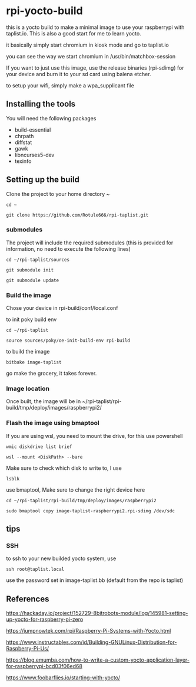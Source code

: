 # rpi-yocto-build

this is a yocto build to make a minimal image to use your raspberrypi with taplist.io.
This is also a good start for me to learn yocto.

it basically simply start chromium in kiosk mode and go to taplist.io

you can see the way we start chromium in /usr/bin/matchbox-session

If you want to just use this image, use the release binaries (rpi-sdimg) for your device and burn it to your sd card using balena etcher.

to setup your wifi, simply make a wpa_supplicant file

## Installing the tools

You will need the following packages

* build-essential
* chrpath
* diffstat
* gawk
* libncurses5-dev
* texinfo

## Setting up the build

Clone the project to your home directory ~

`cd ~`

`git clone https://github.com/Rotule666/rpi-taplist.git`

### submodules
The project will include the required submodules (this is provided for information, no need to execute the following lines)

`cd ~/rpi-taplist/sources`

`git submodule init`

`git submodule update`

### Build the image

Chose your device in rpi-build/conf/local.conf

to init poky build env

`cd ~/rpi-taplist`

`source sources/poky/oe-init-build-env rpi-build`

to build the image

`bitbake image-taplist`

go make the grocery, it takes forever.

### Image location
Once built, the image will be in
~/rpi-taplist/rpi-build/tmp/deploy/images/raspberrypi2/

### Flash the image using bmaptool

If you are using wsl, you need to mount the drive, for this use powershell

`wmic diskdrive list brief`

`wsl --mount <DiskPath> --bare`

Make sure to check which disk to write to, I use

`lsblk`

use bmaptool, Make sure to change the right device here

`cd ~/rpi-taplist/rpi-build/tmp/deploy/images/raspberrypi2`

`sudo bmaptool copy image-taplist-raspberrypi2.rpi-sdimg /dev/sdc`

## tips

### SSH

to ssh to your new builded yocto system, use

`ssh root@taplist.local`

use the password set in image-taplist.bb (default from the repo is taplist)


## References
https://hackaday.io/project/152729-8bitrobots-module/log/145981-setting-up-yocto-for-raspberry-pi-zero

https://jumpnowtek.com/rpi/Raspberry-Pi-Systems-with-Yocto.html

https://www.instructables.com/id/Building-GNULinux-Distribution-for-Raspberry-Pi-Us/

https://blog.emumba.com/how-to-write-a-custom-yocto-application-layer-for-raspberrypi-bcd03f06ed68

https://www.foobarflies.io/starting-with-yocto/
